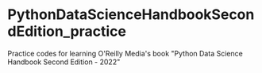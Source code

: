 # PythonDataScienceHandbookSecondEdition_practice
Practice codes for learning O'Reilly Media's book "Python Data Science Handbook Second Edition - 2022"
